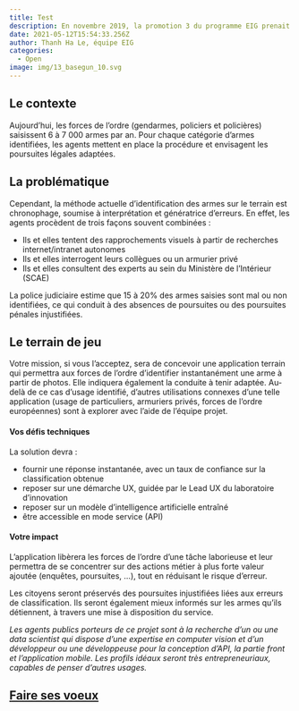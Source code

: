 ```yaml
---
title: Test
description: En novembre 2019, la promotion 3 du programme EIG prenait fin.
date: 2021-05-12T15:54:33.256Z
author: Thanh Ha Le, équipe EIG
categories:
  - Open
image: img/13_basegun_10.svg
---
```


## Le contexte

Aujourd’hui, les forces de l’ordre (gendarmes, policiers et policières) saisissent 6 à 7 000 armes par an. Pour chaque catégorie d’armes identifiées, les agents mettent en place la procédure et envisagent les poursuites légales adaptées. 

## La problématique

Cependant, la méthode actuelle d’identification des armes sur le terrain est chronophage, soumise à interprétation et génératrice d’erreurs. En effet, les agents procèdent de trois façons souvent combinées : 

* Ils et elles tentent des rapprochements visuels à partir de recherches internet/intranet autonomes
* Ils et elles interrogent leurs collègues ou un armurier privé
* Ils et elles consultent des experts au sein du Ministère de l’Intérieur (SCAE)

La police judiciaire estime que 15 à 20% des armes saisies sont mal ou non identifiées, ce qui conduit à des absences de poursuites ou des poursuites pénales injustifiées.

## Le terrain de jeu

Votre mission, si vous l’acceptez, sera de concevoir une application terrain qui permettra aux forces de l’ordre d’identifier instantanément une arme à partir de photos. Elle indiquera également la conduite à tenir adaptée. Au-delà de ce cas d’usage identifié, d’autres utilisations connexes d’une telle application (usage de particuliers, armuriers privés, forces de l’ordre européennes) sont à explorer avec l’aide de l’équipe projet.

#### Vos défis techniques

La solution devra :  

* fournir une réponse instantanée, avec un taux de confiance sur la classification obtenue
* reposer sur une démarche UX, guidée par le Lead UX du laboratoire d’innovation
* reposer sur un modèle d’intelligence artificielle entraîné
* être accessible en mode service (API) 

#### Votre impact 

L’application libèrera les forces de l’ordre d’une tâche laborieuse et leur permettra de se concentrer sur des actions métier à plus forte valeur ajoutée (enquêtes, poursuites, …), tout en réduisant le risque d’erreur. 

Les citoyens seront préservés des poursuites injustifiées liées aux erreurs de classification.  Ils seront également mieux informés sur les armes qu’ils détiennent, à travers une mise à disposition du service. 

*Les agents publics porteurs de ce projet sont à la recherche d’un ou une data scientist qui dispose d’une expertise en computer vision et d’un développeur ou une développeuse pour la conception d’API, la partie front et l’application mobile. Les profils idéaux seront très entrepreneuriaux, capables de penser d’autres usages.*

## [Faire ses voeux](https://www.demarches-simplifiees.fr/commencer/aac-eig5-voeux)
